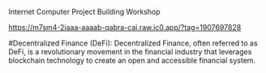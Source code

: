 Internet Computer Project Building Workshop

https://m7sm4-2iaaa-aaaab-qabra-cai.raw.ic0.app/?tag=1907697828


#Decentralized Finance (DeFi): Decentralized Finance, often referred to as DeFi, is a revolutionary movement in the financial industry that leverages blockchain technology to create an open and accessible financial system. 
